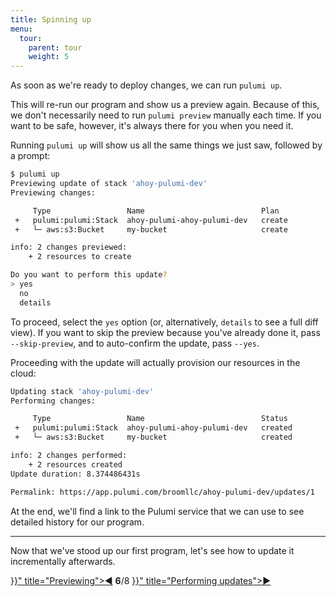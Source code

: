 ```yaml
---
title: Spinning up
menu:
  tour:
    parent: tour
    weight: 5
---
```


As soon as we're ready to deploy changes, we can run `pulumi up`.

This will re-run our program and show us a preview again.  Because of this, we don't necessarily need to run
`pulumi preview` manually each time.  If you want to be safe, however, it's always there for you when you need it.

Running `pulumi up` will show us all the same things we just saw, followed by a prompt:

```bash
$ pulumi up
Previewing update of stack 'ahoy-pulumi-dev'
Previewing changes:

     Type                 Name                          Plan
 +   pulumi:pulumi:Stack  ahoy-pulumi-ahoy-pulumi-dev   create
 +   └─ aws:s3:Bucket     my-bucket                     create

info: 2 changes previewed:
    + 2 resources to create

Do you want to perform this update?
> yes
  no
  details
```

To proceed, select the `yes` option (or, alternatively, `details` to see a full diff view).  If you want to skip the
preview because you've already done it, pass `--skip-preview`, and to auto-confirm the update, pass `--yes`.

Proceeding with the update will actually provision our resources in the cloud:

```bash
Updating stack 'ahoy-pulumi-dev'
Performing changes:

     Type                 Name                          Status
 +   pulumi:pulumi:Stack  ahoy-pulumi-ahoy-pulumi-dev   created
 +   └─ aws:s3:Bucket     my-bucket                     created

info: 2 changes performed:
    + 2 resources created
Update duration: 8.374486431s

Permalink: https://app.pulumi.com/broomllc/ahoy-pulumi-dev/updates/1
```

At the end, we'll find a link to the Pulumi service that we can use to see detailed history for our program.

***

Now that we've stood up our first program, let's see how to update it incrementally afterwards.

<div class="tour-nav">
    <a class="tour-button enabled" href="{{< relref "basics-previewing.md" >}}" title="Previewing">◀</a>
    <span class="tour-index"><strong>6</strong>/8</span>
    <a class="tour-button enabled" href="{{< relref "basics-updating.md" >}}" title="Performing updates">▶</a>
</div>
